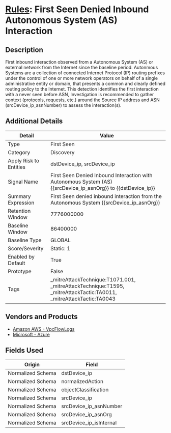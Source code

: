 # [Rules](README.md): First Seen Denied Inbound Autonomous System (AS) Interaction

## Description
First inbound interaction observed from a Autonomous System (AS) or external network from the Internet since the baseline period. Autonmous Systems are a collection of connected Internet Protocol (IP) routing prefixes under the control of one or more network operators on behalf of a single administrative entity or domain, that presents a common and clearly defined routing policy to the Internet.  This detection identifies the first interaction with a never seen before ASN,  Investigation is recommended to gather context (protocols, requests, etc.) around the Source IP address and ASN (srcDevice_ip_asnNumber) to assess the interaction(s).

## Additional Details
|Detail|Value|
|----|----|
|Type|First Seen|
|Category|Discovery|
|Apply Risk to Entities|dstDevice_ip, srcDevice_ip|
|Signal Name|First Seen Denied Inbound Interaction with Autonomous System (AS) {{srcDevice_ip_asnOrg}}  to {{dstDevice_ip}}|
|Summary Expression|First Seen denied inbound interaction from the Autonomous System {{srcDevice_ip_asnOrg}}|
|Retention Window|7776000000|
|Baseline Window|86400000|
|Baseline Type|GLOBAL|
|Score/Severity|Static: 1|
|Enabled by Default|True|
|Prototype|False|
|Tags|_mitreAttackTechnique:T1071.001, _mitreAttackTechnique:T1595, _mitreAttackTactic:TA0011, _mitreAttackTactic:TA0043|
## Vendors and Products
- [Amazon AWS - VpcFlowLogs](../products/021d1ded-1c82-4663-bf5d-d6ed5170efa3.md)
- [Microsoft - Azure](../products/a1225af5-e778-4068-a9a2-47da93d1ff24.md)


## Fields Used

|Origin|Field|
|----|----|
|Normalized Schema|dstDevice_ip|
|Normalized Schema|normalizedAction|
|Normalized Schema|objectClassification|
|Normalized Schema|srcDevice_ip|
|Normalized Schema|srcDevice_ip_asnNumber|
|Normalized Schema|srcDevice_ip_asnOrg|
|Normalized Schema|srcDevice_ip_isInternal|


